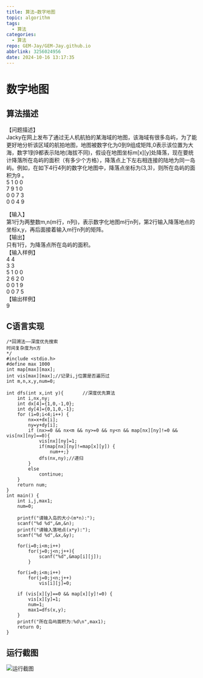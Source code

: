 ```yaml
---
title: 算法—数字地图
topic: algorithm
tags:
  - 算法
categories:
  - 算法
repo: GEM-Jay/GEM-Jay.github.io
abbrlink: 3256024956
date: 2024-10-16 13:17:35
---
```

# 数字地图

## 算法描述

【问题描述】  
Jacky在网上发布了通过无人机航拍的某海域的地图，该海域有很多岛屿，为了能更好地分析该区域的航拍地图，地图被数字化为0到9组成矩阵,0表示该位置为大海，数字1到9都表示陆地\(海拔不同\)，假设在地图坐标m\[x\]\[y\]处降落，现在要统计降落所在岛屿的面积（有多少个方格），降落点上下左右相连接的陆地为同一岛屿。例如，在如下4行4列的数字化地图中，降落点坐标为\(3,3\)，则所在岛屿的面积为9 。  
5 1 0 0  
7 9 1 0  
0 0 7 3  
0 0 4 9

【输入】  
第1行为两整数m,n\(m行，n列\)，表示数字化地图m行n列，第2行输入降落地点的坐标x,y，再后面接着输入m行n列的矩阵。  
【输出】  
只有1行，为降落点所在岛屿的面积。  
【输入样例】  
4 4  
3 3  
5 1 0 0  
2 6 2 0  
0 0 1 9  
0 0 7 5  
【输出样例】  
9

## C语言实现

```代码
/*回溯法——深度优先搜索
时间复杂度为n方
*/
#include <stdio.h>
#define max 1000
int map[max][max];
int vis[max][max];//记录i,j位置是否遍历过
int m,n,x,y,num=0;
 
int dfs(int x,int y){		//深度优先算法
    int i,nx,ny;
    int dx[4]={1,0,-1,0};
    int dy[4]={0,1,0,-1};
    for (i=0;i<4;i++) {
        nx=x+dx[i];
        ny=y+dy[i];
        if (nx>=0 && nx<m && ny>=0 && ny<n && map[nx][ny]!=0 && vis[nx][ny]==0){
            vis[nx][ny]=1;
			if(map[nx][ny]!=map[x][y]) {
				num++;}
            dfs(nx,ny);//递归
        }
        else
            continue;
    }
    return num;
}
int main() {
    int i,j,max1;
	num=0;

	printf("请输入岛的大小(m*n):");
    scanf("%d %d",&m,&n);
	printf("请输入落地点(x*y):");
    scanf("%d %d",&x,&y);

	for(i=0;i<m;i++) 
		for(j=0;j<n;j++){
			scanf("%d",&map[i][j]); 
		}

	for(i=0;i<m;i++)
		for(j=0;j<n;j++)
			vis[i][j]=0;

	if (vis[x][y]==0 && map[x][y]!=0) {
		vis[x][y]=1;
		num=1;
		max1=dfs(x,y);
	}
	printf("所在岛屿面积为:%d\n",max1);
    return 0;
}
```

## 运行截图

![运行截图](https://cdn.jsdelivr.net/gh/GEM-Jay/images/%E5%AE%9E%E9%AA%8C%E5%8D%81%E4%B8%80%E8%BF%90%E8%A1%8C%E6%88%AA%E5%9B%BE.jpg)